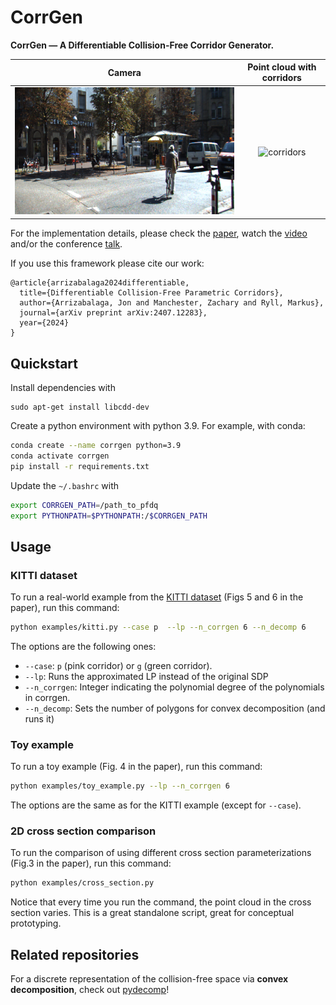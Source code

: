 # CorrGen

**CorrGen — A Differentiable Collision-Free Corridor Generator.**

|              Camera              |   Point cloud with corridors    |
| :------------------------------: | :-----------------------------: |
| ![camera](docs/kitti_camera.png) | ![corridors](docs/e2_kitti.gif) |

For the implementation details, please check the [paper](https://arxiv.org/pdf/2407.12283), watch the [video](https://youtu.be/MvC7bPodXz8) and/or the conference [talk](https://youtu.be/l6LAugm89mQ).
  
If you use this framework please cite our work:

```
@article{arrizabalaga2024differentiable,
  title={Differentiable Collision-Free Parametric Corridors},
  author={Arrizabalaga, Jon and Manchester, Zachary and Ryll, Markus},
  journal={arXiv preprint arXiv:2407.12283},
  year={2024}
}
```

## Quickstart

Install dependencies with

```
sudo apt-get install libcdd-dev
```

Create a python environment with python 3.9. For example, with conda:

```bash
conda create --name corrgen python=3.9
conda activate corrgen
pip install -r requirements.txt
```

Update the `~/.bashrc` with

```bash
export CORRGEN_PATH=/path_to_pfdq
export PYTHONPATH=$PYTHONPATH:/$CORRGEN_PATH
```

## Usage

### KITTI dataset

To run a real-world example from the [KITTI dataset](https://www.cvlibs.net/datasets/kitti/raw_data.php) (Figs 5 and 6 in the paper), run this command:

```bash
python examples/kitti.py --case p  --lp --n_corrgen 6 --n_decomp 6
```

The options are the following ones:

- `--case`: `p` (pink corridor) or `g` (green corridor).
- `--lp`: Runs the approximated LP instead of the original SDP
- `--n_corrgen`: Integer indicating the polynomial degree of the polynomials in corrgen.
- `--n_decomp`: Sets the number of polygons for convex decomposition (and runs it)
<!-- - `--no_visualization`: Deactivates visualization
- `--save`: Saves the results. Make sure you update the path in the script. -->

### Toy example

To run a toy example (Fig. 4 in the paper), run this command:

```bash
python examples/toy_example.py --lp --n_corrgen 6
```

The options are the same as for the KITTI example (except for `--case`).

### 2D cross section comparison

To run the comparison of using different cross section parameterizations (Fig.3 in the paper), run this command:

```bash
python examples/cross_section.py
```

Notice that every time you run the command, the point cloud in the cross section varies. This is a great standalone script, great for conceptual prototyping.

## Related repositories
For a discrete representation of the collision-free space via **convex decomposition**, check out [pydecomp](https://github.com/jonarriza96/pydecomp)!

